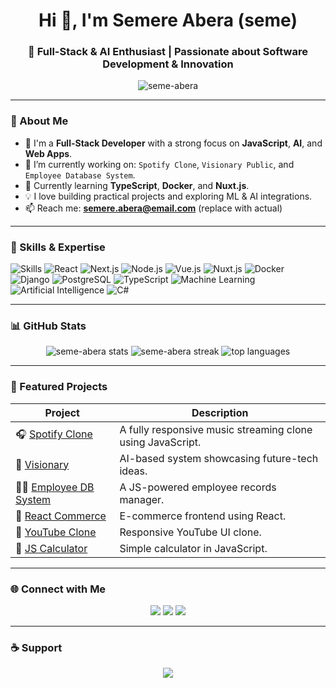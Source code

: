 <h1 align="center">Hi 👋, I'm Semere Abera (seme)</h1>
<h3 align="center">🚀 Full-Stack & AI Enthusiast | Passionate about Software Development & Innovation</h3>

<p align="center">
  <img src="https://komarev.com/ghpvc/?username=seme-abera&label=Profile%20views&color=0e75b6&style=flat" alt="seme-abera" />
</p>

---

### 🚀 About Me
- 🎯 I'm a **Full-Stack Developer** with a strong focus on **JavaScript**, **AI**, and **Web Apps**.
- 🔭 I’m currently working on: `Spotify Clone`, `Visionary Public`, and `Employee Database System`.
- 🌱 Currently learning **TypeScript**, **Docker**, and **Nuxt.js**.
- 💡 I love building practical projects and exploring ML & AI integrations.
- 📫 Reach me: **semere.abera@email.com** (replace with actual)

---

### 🧠 Skills & Expertise

![Skills](https://img.shields.io/badge/-Full--Stack--Development-121212?style=flat&logo=appveyor&labelColor=000000)
![React](https://img.shields.io/badge/-React-20232A?style=flat&logo=react)
![Next.js](https://img.shields.io/badge/-Next.js-000000?style=flat&logo=next.js)
![Node.js](https://img.shields.io/badge/-Node.js-339933?style=flat&logo=node.js)
![Vue.js](https://img.shields.io/badge/-Vue.js-4FC08D?style=flat&logo=vue.js)
![Nuxt.js](https://img.shields.io/badge/-Nuxt.js-00C58E?style=flat&logo=nuxt.js)
![Docker](https://img.shields.io/badge/-Docker-2496ED?style=flat&logo=docker)
![Django](https://img.shields.io/badge/-Django-092E20?style=flat&logo=django)
![PostgreSQL](https://img.shields.io/badge/-PostgreSQL-336791?style=flat&logo=postgresql)
![TypeScript](https://img.shields.io/badge/-TypeScript-3178C6?style=flat&logo=typescript)
![Machine Learning](https://img.shields.io/badge/-Machine--Learning-121212?style=flat&logo=python)
![Artificial Intelligence](https://img.shields.io/badge/-AI-121212?style=flat&logo=openai)
![C#](https://img.shields.io/badge/-C%23-239120?style=flat&logo=c-sharp)

---

### 📊 GitHub Stats

<p align="center">
  <img src="https://github-readme-stats.vercel.app/api?username=seme-abera&show_icons=true&theme=radical" alt="seme-abera stats" />
  <img src="https://github-readme-streak-stats.herokuapp.com/?user=seme-abera&theme=radical" alt="seme-abera streak" />
  <img src="https://github-readme-stats.vercel.app/api/top-langs/?username=seme-abera&layout=compact&theme=radical" alt="top languages" />
</p>

---

### 📁 Featured Projects

| Project | Description |
|--------|-------------|
| 🎧 [Spotify Clone](https://github.com/seme-abera/Spotify-Clone) | A fully responsive music streaming clone using JavaScript. |
| 🧠 [Visionary](https://github.com/seme-abera/Visionary) | AI-based system showcasing future-tech ideas. |
| 👨‍💼 [Employee DB System](https://github.com/seme-abera/Employee-Database-Management-System) | A JS-powered employee records manager. |
| 🛒 [React Commerce](https://github.com/seme-abera/react-commerce) | E-commerce frontend using React. |
| 🎥 [YouTube Clone](https://github.com/seme-abera/youtube-clone) | Responsive YouTube UI clone. |
| 🧮 [JS Calculator](https://github.com/seme-abera/js-calculator) | Simple calculator in JavaScript. |

---

### 🌐 Connect with Me

<p align="center">
  <a href="https://linkedin.com/in/semere-abera" target="_blank"><img src="https://img.shields.io/badge/-LinkedIn-blue?style=flat&logo=linkedin"></a>
  <a href="mailto:semere.abera@email.com"><img src="https://img.shields.io/badge/-Gmail-D14836?style=flat&logo=gmail&logoColor=white"></a>
  <a href="https://twitter.com/seme_dev" target="_blank"><img src="https://img.shields.io/badge/-Twitter-1DA1F2?style=flat&logo=twitter"></a>
</p>

---

### ☕ Support

<p align="center">
  <a href="https://www.buymeacoffee.com/seme"><img src="https://img.shields.io/badge/Buy%20me%20a%20coffee-%F0%9F%8D%BA-yellow" /></a>
</p>
